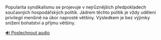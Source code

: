 
Popularita syndikalismu se projevuje v nejrůznějších předpokladech současných hospodářských politik. Jádrem těchto politik je vždy udělení privilegií menšině na úkor naprosté většiny. Výsledkem je bez výjimky snížení bohatství a příjmu většiny.

[🔊 Poslechnout audio](/data/7-paragraphs/audio/chapter_162/para_007-Popularita-syndikalismu-se-projevuje-v-nejrznj.mp3)
